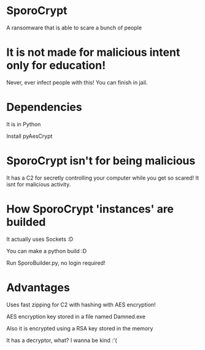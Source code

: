 # SporoCrypt
A ransomware that is able to scare a bunch of people
# It is not made for malicious intent only for education!
Never, ever infect people with this! You can finish in jail.

# Dependencies
It is in Python

Install pyAesCrypt
# SporoCrypt isn't for being malicious
It has a C2 for secretly controlling your computer while you get so scared! It isnt for malicious activity.
# How SporoCrypt 'instances' are builded
It actually uses Sockets :D

You can make a python build :D

Run SporoBuilder.py, no login required!
# Advantages
Uses fast zipping for C2 with hashing with AES encryption!

AES encryption key stored in a file named Damned.exe 

Also it is encrypted using a RSA key stored in the memory

It has a decryptor, what? I wanna be kind :'(
